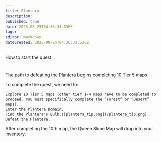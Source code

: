 ```yaml
---
title: Plantera
description: 
published: true
date: 2025-08-25T04:36:33.536Z
tags: 
editor: markdown
dateCreated: 2025-08-25T04:36:33.536Z
---
```


How to start the quest
# 
The path to defeating the Plantera begins completing 10 Tier 5 maps

To complete the quest, we need to:

    Explore 10 Tier 5 maps (other tier 1-4 maps have to be completed to proceed. You must specifically complete the “Forest” or “Desert” maps).
    Enter the Plantera Domain.
    Find the Plantera's Bulb.![plantera_tip.png](/plantera_tip.png) 
    Defeat the Plantera.

After completing the 10th map, the Queen Slime Map will drop into your inventory.